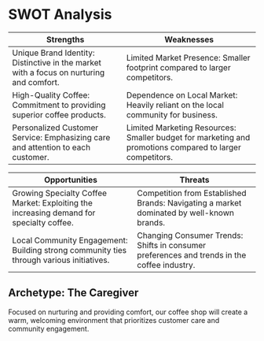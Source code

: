 # SWOT Analysis

| Strengths | Weaknesses |
|-----------|------------|
| Unique Brand Identity: Distinctive in the market with a focus on nurturing and comfort. | Limited Market Presence: Smaller footprint compared to larger competitors. |
| High-Quality Coffee: Commitment to providing superior coffee products. | Dependence on Local Market: Heavily reliant on the local community for business. |
| Personalized Customer Service: Emphasizing care and attention to each customer. | Limited Marketing Resources: Smaller budget for marketing and promotions compared to larger competitors. |

| Opportunities | Threats |
|---------------|---------|
| Growing Specialty Coffee Market: Exploiting the increasing demand for specialty coffee. | Competition from Established Brands: Navigating a market dominated by well-known brands. |
| Local Community Engagement: Building strong community ties through various initiatives. | Changing Consumer Trends: Shifts in consumer preferences and trends in the coffee industry.|

## Archetype: The Caregiver
Focused on nurturing and providing comfort, our coffee shop will create a warm, welcoming environment that prioritizes customer care and community engagement.
